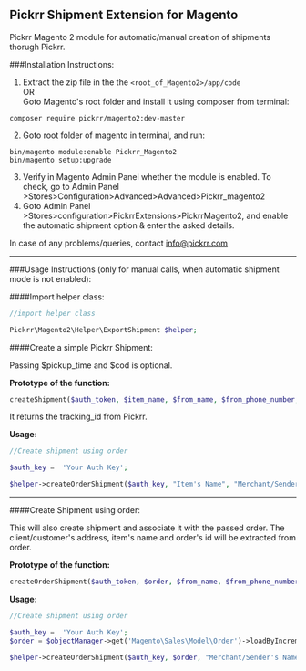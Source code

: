 ## Pickrr Shipment Extension for Magento

Pickrr Magento 2 module for automatic/manual creation of shipments thorugh Pickrr.

###Installation Instructions:

1. Extract the zip file in the the `<root_of_Magento2>/app/code` <br>
 OR <br>
 Goto Magento's root folder and install it using composer from terminal:
 
 ```shell
 composer require pickrr/magento2:dev-master
 ```
2. Goto root folder of magento in terminal, and run:
 ```shell
 bin/magento module:enable Pickrr_Magento2
 bin/magento setup:upgrade
 
 ```
3. Verify in Magento Admin Panel whether the module is enabled. To check, go to Admin Panel >Stores>Configuration>Advanced>Advanced>Pickrr_magento2 <br>
4. Goto Admin Panel >Stores>configuration>PickrrExtensions>PickrrMagento2, and enable the automatic shipment option & enter the asked details.

In case of any problems/queries, contact info@pickrr.com

---

###Usage Instructions (only for manual calls, when automatic shipment mode is not enabled):

####Import helper class:

```php
//import helper class

Pickrr\Magento2\Helper\ExportShipment $helper;

```

####Create a simple Pickrr Shipment:

Passing $pickup_time and $cod is optional.

**Prototype of the function:**
```php
createShipment($auth_token, $item_name, $from_name, $from_phone_number, $from_pincode, $from_address, $to_name, $to_phone_number, $to_pincode, $to_address, $order_id = 'NULL', $pickup_time='NULL', $cod=0.0);
```

It returns the tracking_id from Pickrr.

**Usage:**
```php
//Create shipment using order

$auth_key =  'Your Auth Key';

$helper->createOrderShipment($auth_key, "Item's Name", "Merchant/Sender's Name", "Merchant/Sender's Phone", 'Pickup Address Pin', 'Pickup Address', '2016-06-17 17:00');
```

---

####Create Shipment using order:

This will also create shipment and associate it with the passed order. The client/customer's address, item's name and order's id will be extracted from order.

**Prototype of the function:**
```php
createOrderShipment($auth_token, $order, $from_name, $from_phone_number, $from_pincode, $from_address, $pickup_time='NULL', $cod=0.0);

```

**Usage:**
```php
//Create shipment using order

$auth_key =  'Your Auth Key';
$order = $objectManager->get('Magento\Sales\Model\Order')->loadByIncrementId('100000094');

$helper->createOrderShipment($auth_key, $order, "Merchant/Sender's Name", "Merchant/Sender's Phone", 'Pickup Address Pin', 'Pickup Address', '2016-06-17 17:00');
```
